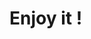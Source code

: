 # Enjoy it ! 
<!-- 
il faut une board de 9 cases
il faut deux joueurs (non bot) avec un symbole ( rond ou croix)
il faut donc instancier un nom et symbole et leur demander.
il faut qu'ils jouent chacun leur tour
quand leur symbole fait une ligne (soit verticale, soit horizontale, soit diagonale), il a gagné
ils jouent chacun leur tour
quand le jeu est fini, le board doit disparaitre, et le jeu doit recommencer
gérer s'il y a un match nul (aucune ligne verticale, horizontale, ou diagonale pour les deux)
******************** les deux derniers peuvent être gérés par un booléen : si tout est rempli (.include? si (x) ou (O) est présent)


 -->